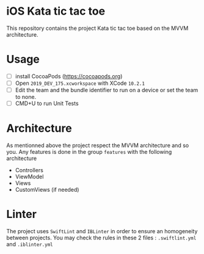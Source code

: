 # iOS Kata tic tac toe

This repository contains the project Kata tic tac toe based on the MVVM architecture.

# Usage
* [ ] install CocoaPods (https://cocoapods.org)
* [ ] Open `2019_DEV_175.xcworkspace` with XCode `10.2.1`
* [ ] Edit the team and the bundle identifier to run on a device or set the team to none.
* [ ] CMD+U to run Unit Tests

# Architecture

As mentionned above the project respect the MVVM architecture and so you. Any features is done in the group `features` with the following architecture
* Controllers
* ViewModel
* Views
* CustomViews (if needed)

# Linter
The project uses `SwiftLint` and `IBLinter` in order to ensure an homogeneity between projects. You may check the rules in these 2 files :  `.swiftlint.yml` and `.iblinter.yml` 
